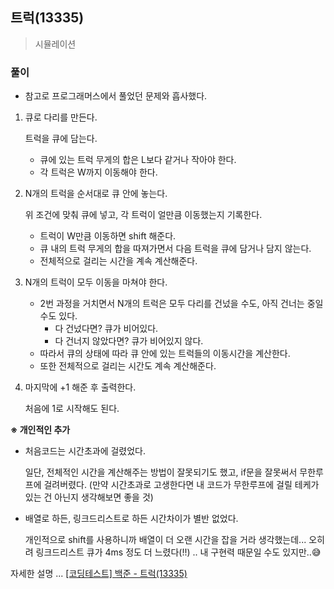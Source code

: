 ## 트럭(13335)
> 시뮬레이션

### 풀이
 - 참고로 프로그래머스에서 풀었던 문제와 흡사했다. 

1. 큐로 다리를 만든다. 
   
    트럭을 큐에 담는다. 
   - 큐에 있는 트럭 무게의 합은 L보다 같거나 작아야 한다. 
   - 각 트럭은 W까지 이동해야 한다. 
  
2. N개의 트럭을 순서대로 큐 안에 놓는다. 
   
   위 조건에 맞춰 큐에 넣고, 각 트럭이 얼만큼 이동했는지 기록한다. 
   - 트럭이 W만큼 이동하면 shift 해준다. 
   - 큐 내의 트럭 무게의 합을 따져가면서 다음 트럭을 큐에 담거나 담지 않는다. 
   - 전체적으로 걸리는 시간을 계속 계산해준다. 

3. N개의 트럭이 모두 이동을 마쳐야 한다. 
   - 2번 과정을 거치면서 N개의 트럭은 모두 다리를 건넜을 수도, 아직 건너는 중일 수도 있다.
     - 다 건넜다면? 큐가 비어있다.
     - 다 건너지 않았다면? 큐가 비어있지 않다. 
   - 따라서 큐의 상태에 따라 큐 안에 있는 트럭들의 이동시간을 계산한다. 
   - 또한 전체적으로 걸리는 시간도 계속 계산해준다. 
  
4. 마지막에 +1 해준 후 출력한다. 
   
   처음에 1로 시작해도 된다.

**※ 개인적인 추가**
- 처음코드는 시간초과에 걸렸었다. 
  
  일단, 전체적인 시간을 계산해주는 방법이 잘못되기도 했고, if문을 잘못써서 무한루프에 걸려버렸다. (만약 시간초과로 고생한다면 내 코드가 무한루프에 걸릴 테케가 있는 건 아닌지 생각해보면 좋을 것)
- 배열로 하든, 링크드리스트로 하든 시간차이가 별반 없었다. 

    개인적으로 shift를 사용하니까 배열이 더 오랜 시간을 잡을 거라 생각했는데... 오히려 링크드리스트 큐가 4ms 정도 더 느렸다(!!) .. 내 구현력 때문일 수도 있지만..😅

자세한 설명 ... [[코딩테스트] 백준 - 트럭(13335)](https://blog.naver.com/diddnjs02/222129389853)

